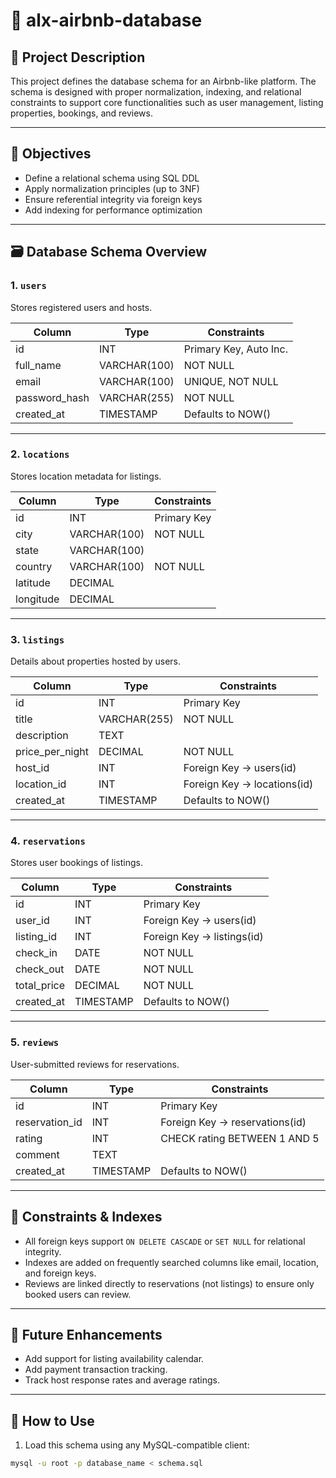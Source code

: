 # 🏡 alx-airbnb-database

## 📘 Project Description

This project defines the database schema for an Airbnb-like platform. The schema is designed with proper normalization, indexing, and relational constraints to support core functionalities such as user management, listing properties, bookings, and reviews.

---

## 🎯 Objectives

- Define a relational schema using SQL DDL
- Apply normalization principles (up to 3NF)
- Ensure referential integrity via foreign keys
- Add indexing for performance optimization

---

## 🗃️ Database Schema Overview

### 1. `users`
Stores registered users and hosts.

| Column       | Type          | Constraints             |
|--------------|---------------|--------------------------|
| id           | INT           | Primary Key, Auto Inc.   |
| full_name    | VARCHAR(100)  | NOT NULL                 |
| email        | VARCHAR(100)  | UNIQUE, NOT NULL         |
| password_hash| VARCHAR(255)  | NOT NULL                 |
| created_at   | TIMESTAMP     | Defaults to NOW()        |

---

### 2. `locations`
Stores location metadata for listings.

| Column     | Type         | Constraints          |
|------------|--------------|----------------------|
| id         | INT          | Primary Key          |
| city       | VARCHAR(100) | NOT NULL             |
| state      | VARCHAR(100) |                      |
| country    | VARCHAR(100) | NOT NULL             |
| latitude   | DECIMAL      |                      |
| longitude  | DECIMAL      |                      |

---

### 3. `listings`
Details about properties hosted by users.

| Column        | Type         | Constraints                    |
|---------------|--------------|--------------------------------|
| id            | INT          | Primary Key                    |
| title         | VARCHAR(255) | NOT NULL                       |
| description   | TEXT         |                                |
| price_per_night | DECIMAL    | NOT NULL                       |
| host_id       | INT          | Foreign Key → users(id)        |
| location_id   | INT          | Foreign Key → locations(id)    |
| created_at    | TIMESTAMP    | Defaults to NOW()              |

---

### 4. `reservations`
Stores user bookings of listings.

| Column      | Type         | Constraints                        |
|-------------|--------------|------------------------------------|
| id          | INT          | Primary Key                        |
| user_id     | INT          | Foreign Key → users(id)            |
| listing_id  | INT          | Foreign Key → listings(id)         |
| check_in    | DATE         | NOT NULL                           |
| check_out   | DATE         | NOT NULL                           |
| total_price | DECIMAL      | NOT NULL                           |
| created_at  | TIMESTAMP    | Defaults to NOW()                  |

---

### 5. `reviews`
User-submitted reviews for reservations.

| Column         | Type     | Constraints                              |
|----------------|----------|------------------------------------------|
| id             | INT      | Primary Key                              |
| reservation_id | INT      | Foreign Key → reservations(id)           |
| rating         | INT      | CHECK rating BETWEEN 1 AND 5             |
| comment        | TEXT     |                                          |
| created_at     | TIMESTAMP | Defaults to NOW()                        |

---

## 🔐 Constraints & Indexes

- All foreign keys support `ON DELETE CASCADE` or `SET NULL` for relational integrity.
- Indexes are added on frequently searched columns like email, location, and foreign keys.
- Reviews are linked directly to reservations (not listings) to ensure only booked users can review.

---

## 🚀 Future Enhancements

- Add support for listing availability calendar.
- Add payment transaction tracking.
- Track host response rates and average ratings.

---

## 🧪 How to Use

1. Load this schema using any MySQL-compatible client:

```bash
mysql -u root -p database_name < schema.sql

